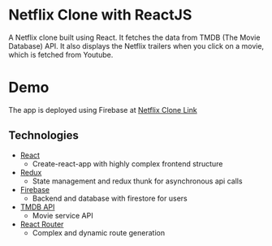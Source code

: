# Netflix Clone with ReactJS

A Netflix clone built using React. It fetches the data from TMDB (The Movie Database) API. It also displays the Netflix trailers when you click on a movie, which is fetched from Youtube.



# Demo

The app is deployed using Firebase at [Netflix Clone Link](https://netflix-clone-8a010.firebaseapp.com/)

## Technologies

- [React](https://github.com/facebook/react) 
  - Create-react-app with highly complex frontend structure
- [Redux](https://redux.js.org/) 
  - State management and redux thunk for asynchronous api calls
- [Firebase](https://firebase.google.com/) 
  - Backend and database with firestore for users
- [TMDB API](https://www.themoviedb.org/?language=en-US)
  - Movie service API
- [React Router](https://reacttraining.com/react-router/web/guides/quick-start) 
  - Complex and dynamic route generation 
